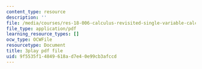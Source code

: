 ```yaml
---
content_type: resource
description: ''
file: /media/courses/res-18-006-calculus-revisited-single-variable-calculus-fall-2010/9f5535f14849618ad7e40e99cb3afccd_8-7daeS7hYY.pdf
file_type: application/pdf
learning_resource_types: []
ocw_type: OCWFile
resourcetype: Document
title: 3play pdf file
uid: 9f5535f1-4849-618a-d7e4-0e99cb3afccd
---
```

